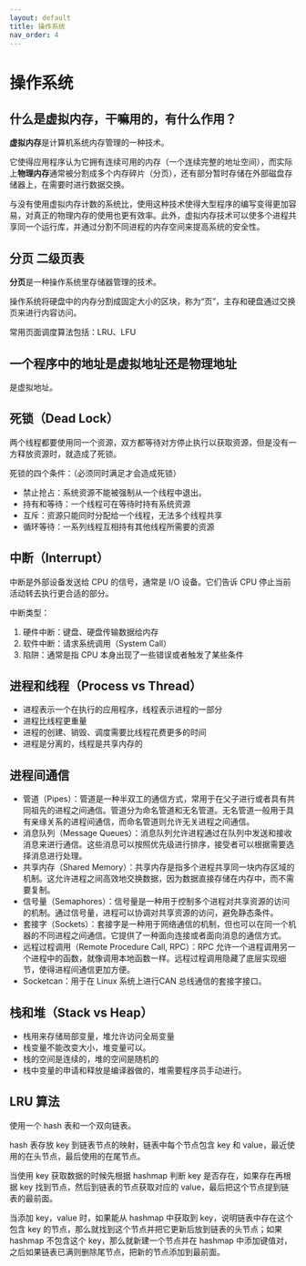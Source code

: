 ```yaml
---
layout: default
title: 操作系统
nav_order: 4
---
```


# 操作系统

## 什么是虚拟内存，干嘛用的，有什么作用？

**虚拟内存**是计算机系统内存管理的一种技术。

它使得应用程序认为它拥有连续可用的内存（一个连续完整的地址空间），而实际上**物理内存**通常被分割成多个内存碎片（分页），还有部分暂时存储在外部磁盘存储器上，在需要时进行数据交换。

与没有使用虚拟内存计数的系统比，使用这种技术使得大型程序的编写变得更加容易，对真正的物理内存的使用也更有效率。此外，虚拟内存技术可以使多个进程共享同一个运行库，并通过分割不同进程的内存空间来提高系统的安全性。

## 分页 二级页表

**分页**是一种操作系统里存储器管理的技术。

操作系统将硬盘中的内存分割成固定大小的区块，称为“页”，主存和硬盘通过交换页来进行内容访问。

常用页面调度算法包括：LRU、LFU

## 一个程序中的地址是虚拟地址还是物理地址

是虚拟地址。

## 死锁（Dead Lock）

两个线程都要使用同一个资源，双方都等待对方停止执行以获取资源，但是没有一方释放资源时，就造成了死锁。

死锁的四个条件：（必须同时满足才会造成死锁）

- 禁止抢占：系统资源不能被强制从一个线程中退出。
- 持有和等待：一个线程可在等待时持有系统资源
- 互斥：资源只能同时分配给一个线程，无法多个线程共享
- 循环等待：一系列线程互相持有其他线程所需要的资源

## 中断（Interrupt）

中断是外部设备发送给 CPU 的信号，通常是 I/O 设备。它们告诉 CPU 停止当前活动转去执行更合适的部分。

中断类型：

1. 硬件中断：键盘、硬盘传输数据给内存
2. 软件中断：请求系统调用（System Call）
3. 陷阱：通常是指 CPU 本身出现了一些错误或者触发了某些条件

## 进程和线程（Process vs Thread）

- 进程表示一个在执行的应用程序，线程表示进程的一部分
- 进程比线程更重量
- 进程的创建、销毁、调度需要比线程花费更多的时间
- 进程是分离的，线程是共享内存的

## 进程间通信

- 管道（Pipes）：管道是一种半双工的通信方式，常用于在父子进行或者具有共同祖先的进程之间通信。管道分为命名管道和无名管道。无名管道一般用于具有亲缘关系的进程间通信，而命名管道则允许无关进程之间通信。
- 消息队列（Message Queues）：消息队列允许进程通过在队列中发送和接收消息来进行通信。这些消息可以按照优先级进行排序，接受者可以根据需要选择消息进行处理。
- 共享内存（Shared Memory）：共享内存是指多个进程共享同一块内存区域的机制。这允许进程之间高效地交换数据，因为数据直接存储在内存中，而不需要复制。
- 信号量（Semaphores）：信号量是一种用于控制多个进程对共享资源的访问的机制。通过信号量，进程可以协调对共享资源的访问，避免静态条件。
- 套接字（Sockets）：套接字是一种用于网络通信的机制，但也可以在同一个机器的不同进程之间通信。它提供了一种面向连接或者面向消息的通信方式。
- 远程过程调用（Remote Procedure Call, RPC）：RPC 允许一个进程调用另一个进程中的函数，就像调用本地函数一样。远程过程调用隐藏了底层实现细节，使得进程间通信更加方便。
- Socketcan：用于在 Linux 系统上进行CAN 总线通信的套接字接口。

## 栈和堆（Stack vs Heap）

- 栈用来存储局部变量，堆允许访问全局变量
- 栈变量不能改变大小，堆变量可以。
- 栈的空间是连续的，堆的空间是随机的
- 栈中变量的申请和释放是编译器做的，堆需要程序员手动进行。

## LRU 算法

使用一个 hash 表和一个双向链表。

hash 表存放 key 到链表节点的映射，链表中每个节点包含 key 和 value，最近使用的在头节点，最后使用的在尾节点。

当使用 key 获取数据的时候先根据 hashmap 判断 key 是否存在，如果存在再根据 key 找到节点，然后到链表的节点获取对应的 value，最后把这个节点提到链表的最前面。

当添加 key，value 时，如果能从 hashmap 中获取到 key，说明链表中存在这个包含 key 的节点，那么就找到这个节点并把它更新后放到链表的头节点；如果 hashmap 不包含这个 key，那么就新建一个节点并在 hashmap 中添加键值对，之后如果链表已满则删除尾节点，把新的节点添加到最前面。
